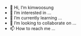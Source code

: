 - 👋 Hi, I’m kimwoosung
- 👀 I’m interested in ...
- 🌱 I’m currently learning ...
- 💞️ I’m looking to collaborate on ...
- 📫 How to reach me ...

<!---
kimwoosung is a ✨ special ✨ repository because its `README.md` (this file) appears on your GitHub profile.
You can click the Preview link to take a look at your changes.
--->
